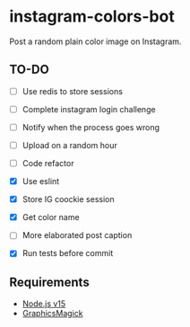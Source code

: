 # instagram-colors-bot
Post a random plain color image on Instagram.

## TO-DO 
- [ ] Use redis to store sessions
- [ ] Complete instagram login challenge
- [ ] Notify when the process goes wrong
- [ ] Upload on a random hour
- [ ] Code refactor
- [x] Use eslint
- [x] Store IG coockie session
- [x] Get color name
- [ ] More elaborated post caption
- [x] Run tests before commit 


## Requirements
- [Node.js v15](https://nodejs.org/)
- [GraphicsMagick](http://www.graphicsmagick.org/download.html)
